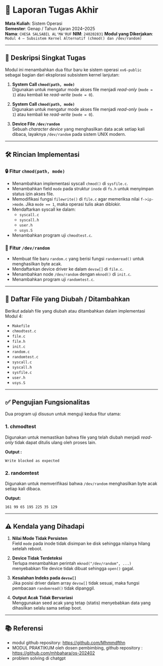 # 📝 Laporan Tugas Akhir

**Mata Kuliah**: Sistem Operasi  
**Semester**: Genap / Tahun Ajaran 2024–2025  
**Nama**: ` CHESA SALSABIL AL'MA'RUF `
**NIM**: `240202831` 
**Modul yang Dikerjakan**:  
`Modul 4 – Subsistem Kernel Alternatif (chmod() dan /dev/random)`

---

## 📌 Deskripsi Singkat Tugas

Modul ini menambahkan dua fitur baru ke sistem operasi `xv6-public` sebagai bagian dari eksplorasi subsistem kernel lanjutan:

1. **System Call `chmod(path, mode)`**  
   Digunakan untuk mengatur mode akses file menjadi *read-only* (`mode = 1`) atau kembali ke *read-write* (`mode = 0`).
1. **System Call `chmod(path, mode)`**  
   Digunakan untuk mengatur mode akses file menjadi *read-only* (`mode = 1`) atau kembali ke *read-write* (`mode = 0`).

2. **Device File `/dev/random`**  
   Sebuah *character device* yang menghasilkan data acak setiap kali dibaca, layaknya `/dev/random` pada sistem UNIX modern.

---

## 🛠️ Rincian Implementasi

### 🔒 Fitur `chmod(path, mode)`

- Menambahkan implementasi syscall `chmod()` di `sysfile.c`.
- Menambahkan field `mode` pada struktur `inode` di `fs.h` untuk menyimpan status izin akses file.
- Memodifikasi fungsi `filewrite()` di `file.c` agar memeriksa nilai `f->ip->mode`. Jika `mode == 1`, maka operasi tulis akan diblokir.
- Mendaftarkan syscall ke dalam:
  - `syscall.c`
  - `syscall.h`
  - `user.h`
  - `usys.S`
- Menambahkan program uji `chmodtest.c`.

### 🔄 Fitur `/dev/random`

- Membuat file baru `random.c` yang berisi fungsi `randomread()` untuk menghasilkan byte acak.
- Mendaftarkan device driver ke dalam `devsw[]` di `file.c`.
- Menambahkan node `/dev/random` dengan `mknod()` di `init.c`.
- Menambahkan program uji `randomtest.c`.

---

## 📁 Daftar File yang Diubah / Ditambahkan

Berikut adalah file yang diubah atau ditambahkan dalam implementasi Modul 4:

- `Makefile`  
- `chmodtest.c`  
- `file.c`  
- `file.h`  
- `init.c`  
- `random.c`  
- `randomtest.c`  
- `syscall.c`  
- `syscall.h`  
- `sysfile.c`  
- `user.h`  
- `usys.S`

---

## ✅ Pengujian Fungsionalitas

Dua program uji disusun untuk menguji kedua fitur utama:

### **1. chmodtest**  
Digunakan untuk memastikan bahwa file yang telah diubah menjadi *read-only* tidak dapat ditulis ulang oleh proses lain.

**Output :**
````
Write blocked as expected
````

### **2. randomtest**  
Digunakan untuk memverifikasi bahwa `/dev/random` menghasilkan byte acak setiap kali dibaca.

**Output:**
````
161 99 65 195 225 35 129
````



---

## ⚠️ Kendala yang Dihadapi

1. **Nilai Mode Tidak Persisten**  
   Field `mode` pada inode tidak disimpan ke disk sehingga nilainya hilang setelah reboot.

2. **Device Tidak Terdeteksi**  
   Terlupa menambahkan perintah `mknod("/dev/random", ...)` menyebabkan file device tidak dibuat sehingga `open()` gagal.

3. **Kesalahan Indeks pada `devsw[]`**  
   Jika posisi driver dalam array `devsw[]` tidak sesuai, maka fungsi pembacaan `randomread()` tidak dipanggil.

4. **Output Acak Tidak Bervariasi**  
   Menggunakan seed acak yang tetap (statis) menyebabkan data yang dihasilkan selalu sama setiap boot.

---

## 📚 Referensi

- modul github repository: https://github.com/Mhmmdfthn
- MODUL PRAKTIKUM oleh dosen pembimbing, github repository :
https://github.com/mhbahara/os-202402
- problem solving di chatgpt

